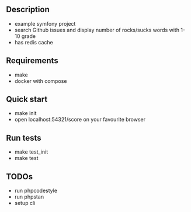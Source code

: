 ## Description
- example symfony project
- search Github issues and display number of rocks/sucks words with 1-10 grade
- has redis cache

## Requirements
- make
- docker with compose

## Quick start
- make init
- open localhost:54321/score on your favourite browser

## Run tests
- make test_init
- make test

## TODOs
- run phpcodestyle
- run phpstan
- setup cli
